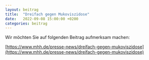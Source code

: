 ```yaml
---
layout: beitrag
title:  "Dreifach gegen Mukoviszidose"
date:   2022-09-08 15:00:00 +0200
categories: beitrag
---
```


Wir möchten Sie auf folgenden Beitrag aufmerksam machen:

[https://www.mhh.de/presse-news/dreifach-gegen-mukoviszidose](https://www.mhh.de/presse-news/dreifach-gegen-mukoviszidose)